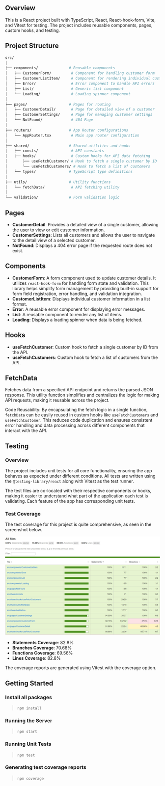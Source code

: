 ## Overview

This is a React project built with TypeScript, React, React-hook-form, Vite, and Vitest for testing. The project includes reusable components, pages, custom hooks, and testing.

## Project Structure

```bash
src/
│
├── components/              # Reusable components
│   ├── CustomerForm/         # Component for handling customer form
│   ├── CustomerListItem/     # Component for rendering individual customer items
│   ├── Error/                # Error component to handle API errors
│   ├── List/                 # Generic list component
│   └── Loading/              # Loading spinner component
│
├── pages/                   # Pages for routing
│   ├── CustomerDetail/       # Page for detailed view of a customer
│   ├── CustomerSettings/     # Page for managing customer settings
│   └── NotFound/             # 404 Page
│
├── routers/                 # App Router configurations
│   └── AppRouter.tsx         # Main app router configuration
│
├── shared/                  # Shared utilities and hooks
│   ├── consts/               # API constants
│   ├── hooks/                # Custom hooks for API data fetching
│       ├── useFetchCustomer/ # Hook to fetch a single customer by ID
│       └── useFetchCustomers/ # Hook to fetch a list of customers
│   └── types/               # TypeScript type definitions
│
├── utils/                   # Utility functions
│   └── fetchData/            # API fetching utility
│
└── validation/              # Form validation logic 
```

## Pages

- **CustomerDetail**: Provides a detailed view of a single customer, allowing the user to view or edit customer information.
- **CustomerSettings**: Lists all customers and allows the user to navigate to the detail view of a selected customer.
- **NotFound**: Displays a 404 error page if the requested route does not exist.

## Components

- **CustomerForm**: A form component used to update customer details. It utilizes `react-hook-form` for handling form state and validation. This library helps simplify form management by providing built-in support for form field registration, error handling, and validation integration.
- **CustomerListItem**: Displays individual customer information in a list format.
- **Error**: A reusable error component for displaying error messages.
- **List**: A reusable component to render any list of items.
- **Loading**: Displays a loading spinner when data is being fetched.

## Hooks
- **useFetchCustomer**: Custom hook to fetch a single customer by ID from the API.
- **useFetchCustomers**: Custom hook to fetch a list of customers from the API.

## FetchData
Fetches data from a specified API endpoint and returns the parsed JSON response.
This utility function simplifies and centralizes the logic for making API requests, making it reusable across the project.

Code Reusability: By encapsulating the fetch logic in a single function, `fetchData` can be easily reused in custom hooks like `useFetchCustomers` and `useFetchCustomer`. This reduces code duplication and ensures consistent error handling and data processing across different components that interact with the API.


## Testing

### Overview

The project includes unit tests for all core functionality, ensuring the app behaves as expected under different conditions. All tests are written using the `@testing-library/react` along with Vitest as the test runner.

The test files are co-located with their respective components or hooks, making it easier to understand what part of the application each test is validating. Each feature of the app has corresponding unit tests.

### Test Coverage

The test coverage for this project is quite comprehensive, as seen in the screenshot below.

![Test Coverage Report](src/assets/coverage-report.png)

- **Statements Coverage**: 82.8%
- **Branches Coverage**: 70.68%
- **Functions Coverage**: 69.56%
- **Lines Coverage**: 82.8%

The coverage reports are generated using Vitest with the coverage option.

## Getting Started

### Install all packages
> `npm install`

### Running the Server 
> `npm start`

### Running Unit Tests
> `npm test`

### Generating test coverage reports
> `npm coverage`

